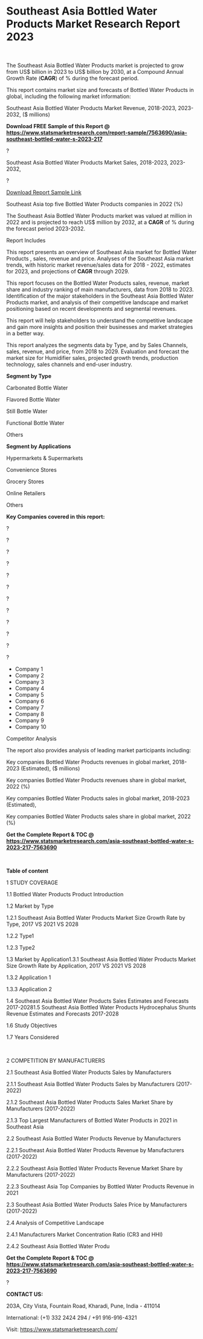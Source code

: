 <h1>Southeast Asia Bottled Water Products Market Research Report 2023</h1><br/><p>The Southeast Asia Bottled Water Products market is projected to grow from US$ billion in 2023 to US$ billion by 2030, at a Compound Annual Growth Rate (<strong>CAGR</strong>) of % during the forecast period.</p>
 
 
 
 <p>This report contains market size and forecasts of Bottled Water Products in global, including the following market information:</p>
 
 
 
 <p>Southeast Asia Bottled Water Products Market Revenue, 2018-2023, 2023-2032, ($ millions)</p>
 
 
 
 <div><b>Download FREE Sample of this Report @ <a href="https://www.statsmarketresearch.com/download-free-sample/7563690/asia-southeast-bottled-water-s-2023-217">https://www.statsmarketresearch.com/report-sample/7563690/asia-southeast-bottled-water-s-2023-217</a></b></div>
 
 
 
 <p>? </p>
 
 
 
 <p>Southeast Asia Bottled Water Products Market Sales, 2018-2023, 2023-2032,</p>
 
 
 
 <p>? </p>
 
 
 
 <p><a href="https://www.statsmarketresearch.com/download-free-sample/7563690/asia-southeast-bottled-water-s-2023-217">Download Report Sample Link</a></p>
 
 
 
 <p>Southeast Asia top five Bottled Water Products companies in 2022 (%)</p>
 
 
 
 <p>The Southeast Asia Bottled Water Products market was valued at million in 2022 and is projected to reach US$ million by 2032, at a <strong>CAGR</strong> of % during the forecast period 2023-2032.</p>
 
 
 
 <p>Report Includes</p>
 
 
 
 <p>This report presents an overview of Southeast Asia market for Bottled Water Products , sales, revenue and price. Analyses of the Southeast Asia market trends, with historic market revenue/sales data for 2018 - 2022, estimates for 2023, and projections of <strong>CAGR</strong> through 2029.</p>
 
 
 
 <p>This report focuses on the Bottled Water Products sales, revenue, market share and industry ranking of main manufacturers, data from 2018 to 2023. Identification of the major stakeholders in the Southeast Asia Bottled Water Products market, and analysis of their competitive landscape and market positioning based on recent developments and segmental revenues.</p>
 
 
 
 <p>This report will help stakeholders to understand the competitive landscape and gain more insights and position their businesses and market strategies in a better way.</p>
 
 
 
 <p>This report analyzes the segments data by Type, and by Sales Channels, sales, revenue, and price, from 2018 to 2029. Evaluation and forecast the market size for Humidifier sales, projected growth trends, production technology, sales channels and end-user industry.</p>
 
 
 
 <p><strong>Segment by Type</strong></p>
 
 
 
 <p>Carbonated Bottle Water</p>
 
 
 
 <p>Flavored Bottle Water</p>
 
 
 
 <p>Still Bottle Water</p>
 
 
 
 <p>Functional Bottle Water</p>
 
 
 
 <p>Others</p>
 
 
 
 <p><strong>Segment <strong><strong>by Applications</strong></strong></strong></p>
 
 
 
 <p>Hypermarkets & Supermarkets</p>
 
 
 
 <p>Convenience Stores</p>
 
 
 
 <p>Grocery Stores</p>
 
 
 
 <p>Online Retailers</p>
 
 
 
 <p>Others</p>
 
 
 
 <p><strong>Key Companies covered in this report:</strong></p>
 
 
 
 <p>? </p>
 
 
 
 <p>? </p>
 
 
 
 <p>? </p>
 
 
 
 <p>? </p>
 
 
 
 <p>? </p>
 
 
 
 <p>? </p>
 
 
 
 <p>? </p>
 
 
 
 <p>? </p>
 
 
 
 <p>? </p>
 
 
 
 <p>? </p>
 
 
 
 <p>? </p>
 
 
 
 <p>? </p>
 
 
 
 <ul>
 
 <li>Company 1</li>
 
 <li>Company 2</li>
 
 <li>Company 3</li>
 
 <li>Company 4</li>
 
 <li>Company 5</li>
 
 <li>Company 6</li>
 
 <li>Company 7</li>
 
 <li>Company 8</li>
 
 <li>Company 9</li>
 
 <li>Company 10</li>
 
 </ul>
 
 
 
 <p>Competitor Analysis</p>
 
 
 
 <p>The report also provides analysis of leading market participants including:</p>
 
 
 
 <p>Key companies Bottled Water Products revenues in global market, 2018-2023 (Estimated), ($ millions)</p>
 
 
 
 <p>Key companies Bottled Water Products revenues share in global market, 2022 (%)</p>
 
 
 
 <p>Key companies Bottled Water Products sales in global market, 2018-2023 (Estimated),</p>
 
 
 
 <p>Key companies Bottled Water Products sales share in global market, 2022 (%)</p>
 
 
 
 <div><b>Get the Complete Report & TOC @ <a href="https://www.statsmarketresearch.com/asia-southeast-bottled-water-s-2023-217-7563690">https://www.statsmarketresearch.com/asia-southeast-bottled-water-s-2023-217-7563690</a></b></div>
 
 
 
 <p><br />
 
 <b>Table of content</b></p>
 
 
 
 <p>1 STUDY COVERAGE<br />
 
 1.1 Bottled Water Products Product Introduction<br />
 
 1.2 Market by Type<br />
 
 1.2.1 Southeast Asia Bottled Water Products Market Size Growth Rate by Type, 2017 VS 2021 VS 2028<br />
 
 1.2.2 Type1<br />
 
 1.2.3 Type2<br />
 
 1.3 Market by Application1.3.1 Southeast Asia Bottled Water Products Market Size Growth Rate by Application, 2017 VS 2021 VS 2028<br />
 
 1.3.2 Application 1<br />
 
 1.3.3 Application 2<br />
 
 1.4 Southeast Asia Bottled Water Products Sales Estimates and Forecasts 2017-20281.5 Southeast Asia Bottled Water Products Hydrocephalus Shunts Revenue Estimates and Forecasts 2017-2028<br />
 
 1.6 Study Objectives<br />
 
 1.7 Years Considered<br />
 
 <br />
 
 2 COMPETITION BY MANUFACTURERS<br />
 
 2.1 Southeast Asia Bottled Water Products Sales by Manufacturers<br />
 
 2.1.1 Southeast Asia Bottled Water Products Sales by Manufacturers (2017-2022)<br />
 
 2.1.2 Southeast Asia Bottled Water Products Sales Market Share by Manufacturers (2017-2022)<br />
 
 2.1.3 Top Largest Manufacturers of Bottled Water Products in 2021 in Southeast Asia<br />
 
 2.2 Southeast Asia Bottled Water Products Revenue by Manufacturers<br />
 
 2.2.1 Southeast Asia Bottled Water Products Revenue by Manufacturers (2017-2022)<br />
 
 2.2.2 Southeast Asia Bottled Water Products Revenue Market Share by Manufacturers (2017-2022)<br />
 
 2.2.3 Southeast Asia Top Companies by Bottled Water Products Revenue in 2021<br />
 
 2.3 Southeast Asia Bottled Water Products Sales Price by Manufacturers (2017-2022)<br />
 
 2.4 Analysis of Competitive Landscape<br />
 
 2.4.1 Manufacturers Market Concentration Ratio (CR3 and HHI)<br />
 
 2.4.2 Southeast Asia Bottled Water Produ</p>
 
 
 
 <div><b>Get the Complete Report & TOC @ <a href="https://www.statsmarketresearch.com/asia-southeast-bottled-water-s-2023-217-7563690">https://www.statsmarketresearch.com/asia-southeast-bottled-water-s-2023-217-7563690</a></b></div>
 
 
 
 <p>? </p>
 
 
 
 <p><b>CONTACT US:</b><br />
 
 203A, City Vista, Fountain Road, Kharadi, Pune, India - 411014<br />
 
 International: (+1) 332 2424 294 / +91 916-916-4321<br />
 
 Visit: <a href="https://www.statsmarketresearch.com/">https://www.statsmarketresearch.com/</a></p>